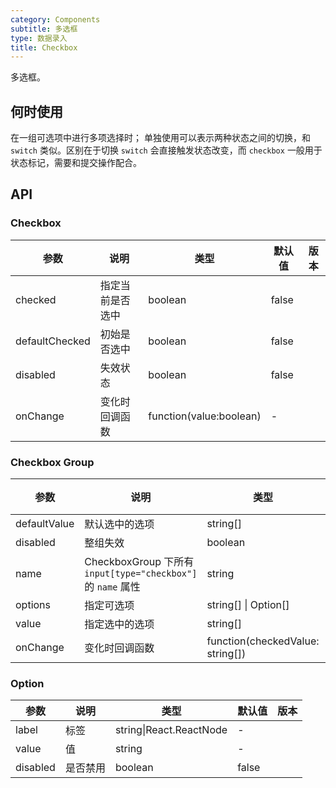 ```yaml
---
category: Components
subtitle: 多选框
type: 数据录入
title: Checkbox
---
```


多选框。

## 何时使用

在一组可选项中进行多项选择时；
单独使用可以表示两种状态之间的切换，和 `switch` 类似。区别在于切换 `switch` 会直接触发状态改变，而 `checkbox` 一般用于状态标记，需要和提交操作配合。

## API

### Checkbox

| 参数 | 说明 | 类型 | 默认值 | 版本 |
| --- | --- | --- | --- | --- |
| checked | 指定当前是否选中 | boolean | false |  |
| defaultChecked | 初始是否选中 | boolean | false |  |
| disabled | 失效状态 | boolean | false |  |
| onChange | 变化时回调函数 | function(value:boolean) | - |  |

### Checkbox Group

| 参数 | 说明 | 类型 | 默认值 | 版本 |
| --- | --- | --- | --- | --- |
| defaultValue | 默认选中的选项 | string\[] | \[] |  |
| disabled | 整组失效 | boolean | false |  |
| name | CheckboxGroup 下所有 `input[type="checkbox"]` 的 `name` 属性 | string | - |  |
| options | 指定可选项 | string\[] \| Option\[] | \[] |  |
| value | 指定选中的选项 | string\[] | \[] |  |
| onChange | 变化时回调函数 | function(checkedValue: string[]) | - |  |


### Option
| 参数 | 说明 | 类型 | 默认值 | 版本 |
| --- | --- | --- | --- | --- |
| label | 标签 | string\|React.ReactNode | - | |
| value | 值 | string | - |  |
| disabled | 是否禁用 | boolean | false |  |
